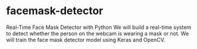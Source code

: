 # facemask-detector
Real-Time Face Mask Detector with Python We will build a real-time system to detect whether the person on the webcam is wearing a mask or not. We will train the face mask detector model using Keras and OpenCV.
